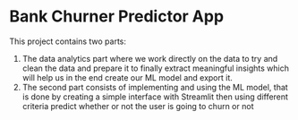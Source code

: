# Bank Churner Predictor App

This project contains two parts:

1. The data analytics part where we work directly on the data to try and clean the data and prepare it to finally extract meaningful insights which will help us in the end create our ML model and export it.
2. The second part consists of implementing and using the ML model, that is done by creating a simple interface with Streamlit then using different criteria predict whether or not the user is going to churn or not
